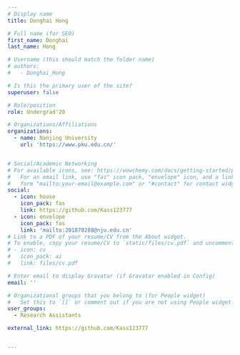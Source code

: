 ```yaml
---
# Display name
title: Donghai Hong

# Full name (for SEO)
first_name: Donghai
last_name: Hong

# Username (this should match the folder name)
# authors:
#   - Donghai_Hong

# Is this the primary user of the site?
superuser: false

# Role/position
role: Undergrad'20

# Organizations/Affiliations
organizations:
  - name: Nanjing University
    url: 'https://www.pku.edu.cn/'


# Social/Academic Networking
# For available icons, see: https://wowchemy.com/docs/getting-started/page-builder/#icons
#   For an email link, use "fas" icon pack, "envelope" icon, and a link in the
#   form "mailto:your-email@example.com" or "#contact" for contact widget.
social:
  - icon: house
    icon_pack: fas
    link: https://github.com/Kass123777
  - icon: envelope
    icon_pack: fas
    link: 'mailto:201870288@nju.edu.cn'
# Link to a PDF of your resume/CV from the About widget.
# To enable, copy your resume/CV to `static/files/cv.pdf` and uncomment the lines below.
# - icon: cv
#   icon_pack: ai
#   link: files/cv.pdf

# Enter email to display Gravatar (if Gravatar enabled in Config)
email: ''

# Organizational groups that you belong to (for People widget)
#   Set this to `[]` or comment out if you are not using People widget.
user_groups:
  - Research Assistants

external_link: https://github.com/Kass123777


---
```

